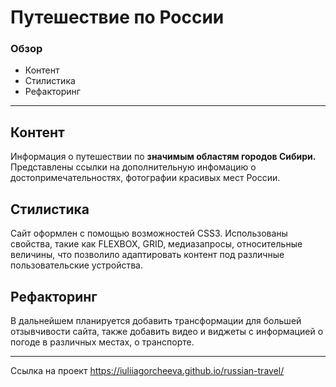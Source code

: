 # Путешествие по России

### Обзор
* Контент
* Стилистика
* Рефакторинг
____
## Контент
Информация о путешествии по **значимым областям городов Сибири.** Представлены ссылки на дополнительную инфомацию о достопримечательностях, фотографии красивых мест России.
## Стилистика
Сайт оформлен с помощью возможностей CSS3. Использованы свойства, такие как FLEXBOX, GRID, медиазапросы, относительные величины, что позволило адаптировать контент под различные пользовательские устройства.
## Рефакторинг
В дальнейшем планируется добавить трансформации для большей отзывчивости сайта, также добавить видео и виджеты с информацией о погоде в различных местах, о транспорте. 
___
Ссылка на проект
https://iuliiagorcheeva.github.io/russian-travel/


